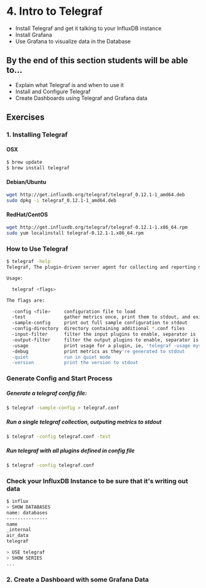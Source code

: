 # 4. Intro to Telegraf
* Install Telegraf and get it talking to your InfluxDB instance
* Install Grafana
* Use Grafana to visualize data in the Database

## By the end of this section students will be able to...
* Explain what Telegraf is and when to use it
* Install and Configure Telegraf
* Create Dashboards using Telegraf and Grafana data


## Exercises
### 1. Installing Telegraf

#### OSX

```sh
$ brew update
$ brew install telegraf
```

#### Debian/Ubuntu

```sh
wget http://get.influxdb.org/telegraf/telegraf_0.12.1-1_amd64.deb
sudo dpkg -i telegraf_0.12.1-1_amd64.deb
```

#### RedHat/CentOS

```sh
wget http://get.influxdb.org/telegraf/telegraf-0.12.1-1.x86_64.rpm
sudo yum localinstall telegraf-0.12.1-1.x86_64.rpm
```

### How to Use Telegraf

```sh
$ telegraf -help
Telegraf, The plugin-driven server agent for collecting and reporting metrics.

Usage:

  telegraf <flags>

The flags are:

  -config <file>     configuration file to load
  -test              gather metrics once, print them to stdout, and exit
  -sample-config     print out full sample configuration to stdout
  -config-directory  directory containing additional *.conf files
  -input-filter      filter the input plugins to enable, separator is :
  -output-filter     filter the output plugins to enable, separator is :
  -usage             print usage for a plugin, ie, 'telegraf -usage mysql'
  -debug             print metrics as they're generated to stdout
  -quiet             run in quiet mode
  -version           print the version to stdout
```

### Generate Config and Start Process

##### Generate a telegraf config file:
```sh
$ telegraf -sample-config > telegraf.conf
```

##### Run a single telegraf collection, outputing metrics to stdout
```sh
$ telegraf -config telegraf.conf -test
```

##### Run telegraf with all plugins defined in config file
```sh
$ telegraf -config telegraf.conf
```

### Check your InfluxDB Instance to be sure that it's writing out data

```sh
$ influx
> SHOW DATABASES
name: databases
---------------
name
_internal
air_data
telegraf

> USE telegraf
> SHOW SERIES
...
```

### 2. Create a Dashboard with some Grafana Data
